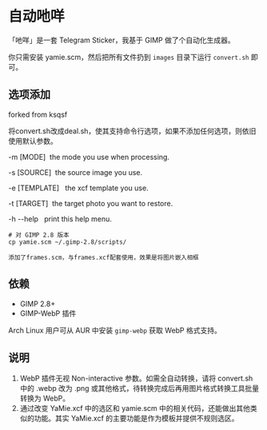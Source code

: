 # 自动吔咩

「吔咩」是一套 Telegram Sticker，我基于 GIMP 做了个自动化生成器。

你只需安装 yamie.scm，然后把所有文件扔到 `images` 目录下运行 `convert.sh` 即可。

## 选项添加

forked from ksqsf

将convert.sh改成deal.sh，使其支持命令行选项，如果不添加任何选项，则依旧使用默认参数。

-m [MODE]  the mode you use when processing.

-s [SOURCE]  the source image you use.

-e [TEMPLATE]   the xcf template you use.

-t [TARGET]  the target photo you want to restore.

-h --help   print this help menu.

```
# 对 GIMP 2.8 版本
cp yamie.scm ~/.gimp-2.8/scripts/

添加了frames.scm，与frames.xcf配套使用，效果是将图片嵌入相框

```

## 依赖
* GIMP 2.8+
* GIMP-WebP 插件

Arch Linux 用户可从 AUR 中安装 `gimp-webp` 获取 WebP 格式支持。

## 说明
1. WebP 插件无视 Non-interactive 参数。如需全自动转换，请将 convert.sh 中的 .webp 改为 .png 或其他格式，待转换完成后再用图片格式转换工具批量转换为 WebP。
2. 通过改变 YaMie.xcf 中的选区和 yamie.scm 中的相关代码，还能做出其他类似的功能。其实 YaMie.xcf 的主要功能是作为模板并提供不规则选区。
